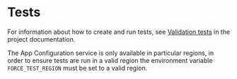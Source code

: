 # Tests

For information about how to create and run tests, see [Validation tests](https://terraform-ibm-modules.github.io/documentation/#/tests) in the project documentation.

<!-- Add any more steps that are specific to testing this module and that are not in the docs. -->
The App Configuration service is only available in particular regions, in order to ensure tests are run in a valid region the environment variable `FORCE_TEST_REGION` must be set to a valid region.
